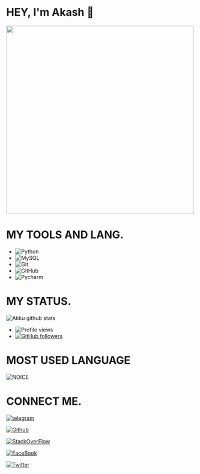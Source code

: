 # HEY, I'm Akash 👋
<img align='centre' src='https://media.tenor.com/images/846b7789b5c28a0b9fa2f66977c16fea/tenor.gif' width='500"'>

# MY TOOLS AND LANG.

- ![Python](https://img.shields.io/badge/Python-ffffff?style=for-the-badge&logo=python)&nbsp;&nbsp;
- ![MySQL](https://img.shields.io/badge/MYSQL-ffffff?style=for-the-badge&logo=mysql)&nbsp;&nbsp;
- ![Git](https://img.shields.io/badge/Git-ffffff?style=for-the-badge&logo=git)&nbsp;&nbsp;
- ![GitHub](https://img.shields.io/badge/GitHUb-ffffff?style=for-the-badge&logo=github)&nbsp;&nbsp;
- ![Pycharm](https://img.shields.io/badge/PYcharm-ffffff?style=for-the-badge&logo=pycharm)&nbsp;&nbsp;

# MY STATUS.

![Akku github stats](https://github-readme-stats.vercel.app/api?username=AkkuPY&show_icons=true&theme=midnight-purple)
- ![Profile views](https://gpvc.arturio.dev/AkkuPY)
- [![GitHub followers](https://img.shields.io/github/followers/AkkuPY.svg?style=social&label=Follow&maxAge=2592000)](https://github.com/AkkuPY?tab=followers)
# MOST USED LANGUAGE

![NOICE](https://github-readme-stats.vercel.app/api/top-langs/?username=AkkuPY&theme=blue-green)

# CONNECT ME.

[![telegram](https://img.shields.io/badge/STARKXD-ffffff?style=for-the-badge&logo=telegram)](https://t.me/Akku_Legend)

[![Github](https://img.shields.io/badge/STARKGANG-ffffff?style=for-the-badge&logo=github)](https://github.com/AkkuPY)

[![StackOverFlow](https://img.shields.io/badge/STARKGANG-ffffff?style=for-the-badge&logo=stackoverflow)]()

[![FaceBook](https://img.shields.io/badge/STARKGANGINC-ffffff?style=for-the-badge&logo=facebook)]()

[![Twitter](https://img.shields.io/badge/STARKGANGINC-ffffff?style=for-the-badge&logo=twitter)]()
